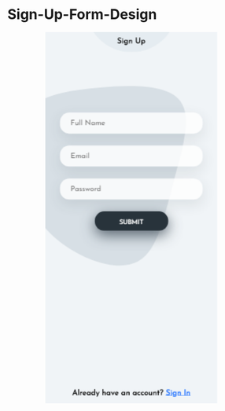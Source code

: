 # Sign-Up-Form-Design


<p align="center">
  <img src="./src/assets/Sign-Up-Form-Design.png" width="350">
</p>